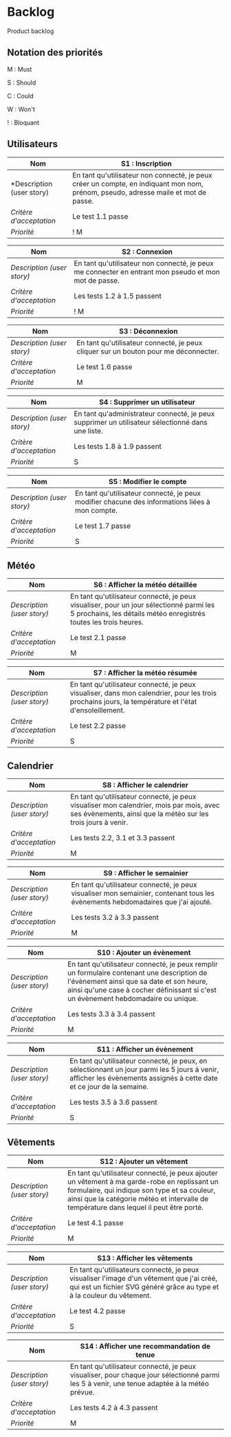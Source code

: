 # Backlog

Product backlog

## Notation des priorités

M : Must

S : Should

C : Could

W : Won't

!  : Bloquant


## Utilisateurs

| Nom                       | S1 : Inscription                                             |
| ------------------------- | ------------------------------------------------------------ |
| *Description (user story) | En tant qu'utilisateur non connecté, je peux créer un compte, en indiquant mon nom, prénom, pseudo, adresse maile et mot de passe. |
| *Critère d'acceptation*   | Le test 1.1 passe                                            |
| *Priorité*                | ! M                                                          |

| Nom                        | S2 : Connexion                                               |
| -------------------------- | ------------------------------------------------------------ |
| *Description (user story)* | En tant qu'utilisateur non connecté, je peux me connecter en entrant mon pseudo et mon mot de passe. |
| *Critère d'acceptation*    | Les tests 1.2 à 1.5 passent                                  |
| *Priorité*                 | ! M                                                          |

| Nom                        | S3 : Déconnexion                                             |
| -------------------------- | ------------------------------------------------------------ |
| *Description (user story)* | En tant qu'utilisateur connecté, je peux cliquer sur un bouton pour me déconnecter. |
| *Critère d'acceptation*    | Le test 1.6 passe                                            |
| *Priorité*                 | M                                                            |

| Nom                        | S4 : Supprimer un utilisateur                                |
| -------------------------- | ------------------------------------------------------------ |
| *Description (user story)* | En tant qu'administrateur connecté, je peux supprimer un utilisateur sélectionné dans une liste. |
| *Critère d'acceptation*    | Les tests 1.8 à 1.9 passent                                  |
| *Priorité*                 | S                                                            |

| Nom                        | S5 : Modifier le compte                                      |
| -------------------------- | ------------------------------------------------------------ |
| *Description (user story)* | En tant qu'utilisateur connecté, je peux modifier chacune des informations liées à mon compte. |
| *Critère d'acceptation*    | Le test 1.7 passe                                            |
| *Priorité*                 | S                                                            |



## Météo

| Nom                        | S6 : Afficher la météo détaillée                             |
| -------------------------- | ------------------------------------------------------------ |
| *Description (user story)* | En tant qu'utilisateur connecté, je peux visualiser, pour un jour sélectionné parmi les 5 prochains, les détails météo enregistrés toutes les trois heures. |
| *Critère d'acceptation*    | Le test 2.1 passe                                            |
| *Priorité*                 | M                                                            |

| Nom                        | S7 : Afficher la météo résumée                               |
| -------------------------- | ------------------------------------------------------------ |
| *Description (user story)* | En tant qu'utilisateur connecté, je peux visualiser, dans mon calendrier, pour les trois prochains jours, la température et l'état d'ensoleillement. |
| *Critère d'acceptation*    | Le test 2.2 passe                                            |
| *Priorité*                 | S                                                            |



## Calendrier

| Nom                        | S8 : Afficher le calendrier                                  |
| -------------------------- | ------------------------------------------------------------ |
| *Description (user story)* | En tant qu'utilisateur connecté, je peux visualiser mon calendrier, mois par mois, avec ses évènements, ainsi que la météo sur les trois jours à venir. |
| *Critère d'acceptation*    | Les tests 2.2, 3.1 et 3.3 passent                            |
| *Priorité*                 | M                                                            |

| Nom                        | S9 : Afficher le semainier                                   |
| -------------------------- | ------------------------------------------------------------ |
| *Description (user story)* | En tant qu'utilisateur connecté, je peux visualiser mon semainier, contenant tous les évènements hebdomadaires que j'ai ajouté. |
| *Critère d'acceptation*    | Les tests 3.2 à 3.3 passent                                  |
| *Priorité*                 | M                                                            |

| Nom                        | S10 : Ajouter un évènement                                   |
| -------------------------- | ------------------------------------------------------------ |
| *Description (user story)* | En tant qu'utilisateur connecté, je peux remplir un formulaire contenant une description de l'évènement ainsi que sa date et son heure, ainsi qu'une case à cocher définissant si c'est un évènement hebdomadaire ou unique. |
| *Critère d'acceptation*    | Les tests 3.3 à 3.4 passent                                  |
| *Priorité*                 | M                                                            |

| Nom                        | S11 : Afficher un évènement                                  |
| -------------------------- | ------------------------------------------------------------ |
| *Description (user story)* | En tant qu'utilisateur connecté, je peux, en sélectionnant un jour parmi les 5 jours à venir, afficher les évènements assignés à cette date et ce jour de la semaine. |
| *Critère d'acceptation*    | Les tests 3.5 à 3.6 passent                                  |
| *Priorité*                 | S                                                            |



## Vêtements

| Nom                        | S12 : Ajouter un vêtement                                    |
| -------------------------- | ------------------------------------------------------------ |
| *Description (user story)* | En tant qu'utilisateur connecté, je peux ajouter un vêtement à ma garde-robe en replissant un formulaire, qui indique son type et sa couleur, ainsi que la catégorie météo et intervalle de température dans lequel il peut être porté. |
| *Critère d'acceptation*    | Le test 4.1 passe                                            |
| *Priorité*                 | M                                                            |

| Nom                        | S13 : Afficher les vêtements                                 |
| -------------------------- | ------------------------------------------------------------ |
| *Description (user story)* | En tant qu'utilisateurs connecté, je peux visualiser l'image d'un vêtement que j'ai créé, qui est un fichier SVG généré grâce au type et à la couleur du vêtement. |
| *Critère d'acceptation*    | Le test 4.2 passe                                            |
| *Priorité*                 | S                                                            |

| Nom                        | S14 : Afficher une recommandation de tenue                   |
| -------------------------- | ------------------------------------------------------------ |
| *Description (user story)* | En tant qu'utilisateur connecté, je peux visualiser, pour chaque jour sélectionné parmi les 5 à venir, une tenue adaptée à la météo prévue. |
| *Critère d'acceptation*    | Les tests 4.2 à 4.3 passent                                  |
| *Priorité*                 | M                                                            |
